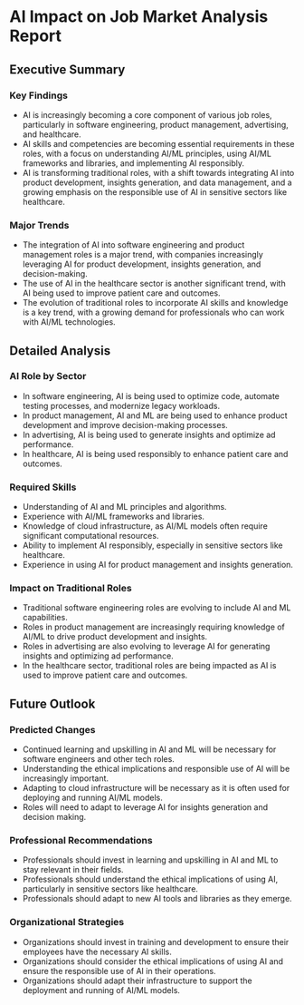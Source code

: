 # AI Impact on Job Market Analysis Report

## Executive Summary

### Key Findings
- AI is increasingly becoming a core component of various job roles, particularly in software engineering, product management, advertising, and healthcare.
- AI skills and competencies are becoming essential requirements in these roles, with a focus on understanding AI/ML principles, using AI/ML frameworks and libraries, and implementing AI responsibly.
- AI is transforming traditional roles, with a shift towards integrating AI into product development, insights generation, and data management, and a growing emphasis on the responsible use of AI in sensitive sectors like healthcare.

### Major Trends
- The integration of AI into software engineering and product management roles is a major trend, with companies increasingly leveraging AI for product development, insights generation, and decision-making.
- The use of AI in the healthcare sector is another significant trend, with AI being used to improve patient care and outcomes.
- The evolution of traditional roles to incorporate AI skills and knowledge is a key trend, with a growing demand for professionals who can work with AI/ML technologies.

## Detailed Analysis

### AI Role by Sector
- In software engineering, AI is being used to optimize code, automate testing processes, and modernize legacy workloads.
- In product management, AI and ML are being used to enhance product development and improve decision-making processes.
- In advertising, AI is being used to generate insights and optimize ad performance.
- In healthcare, AI is being used responsibly to enhance patient care and outcomes.

### Required Skills
- Understanding of AI and ML principles and algorithms.
- Experience with AI/ML frameworks and libraries.
- Knowledge of cloud infrastructure, as AI/ML models often require significant computational resources.
- Ability to implement AI responsibly, especially in sensitive sectors like healthcare.
- Experience in using AI for product management and insights generation.

### Impact on Traditional Roles
- Traditional software engineering roles are evolving to include AI and ML capabilities.
- Roles in product management are increasingly requiring knowledge of AI/ML to drive product development and insights.
- Roles in advertising are also evolving to leverage AI for generating insights and optimizing ad performance.
- In the healthcare sector, traditional roles are being impacted as AI is used to improve patient care and outcomes.

## Future Outlook

### Predicted Changes
- Continued learning and upskilling in AI and ML will be necessary for software engineers and other tech roles.
- Understanding the ethical implications and responsible use of AI will be increasingly important.
- Adapting to cloud infrastructure will be necessary as it is often used for deploying and running AI/ML models.
- Roles will need to adapt to leverage AI for insights generation and decision making.

### Professional Recommendations
- Professionals should invest in learning and upskilling in AI and ML to stay relevant in their fields.
- Professionals should understand the ethical implications of using AI, particularly in sensitive sectors like healthcare.
- Professionals should adapt to new AI tools and libraries as they emerge.

### Organizational Strategies
- Organizations should invest in training and development to ensure their employees have the necessary AI skills.
- Organizations should consider the ethical implications of using AI and ensure the responsible use of AI in their operations.
- Organizations should adapt their infrastructure to support the deployment and running of AI/ML models.
